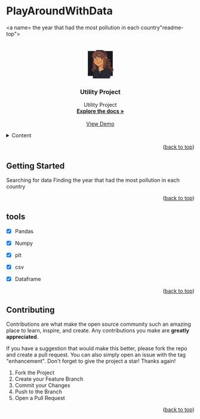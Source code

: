 # PlayAroundWithData





<a name= the year that had the most pollution in each country"readme-top"></a>






<!-- PROJECT LOGO -->
<br />
<div align="center">
  <a href="https://github.com/Dizziolica/PlayAroundWithData">
    <img src="/dizziolica.jpg" alt="Logo" width="80" height="80">
  </a>

  <h3 align="center">Utility Project</h3>

  <p align="center">
    Utility Project
    <br />
    <a href="https://github.com/Dizziolica/PlayAroundWithData"><strong>Explore the docs »</strong></a>
    <br />
    <br />
    <a href="https://github.com/Dizziolica/PlayAroundWithData">View Demo</a>
    
   
  </p>
</div>



<!-- TABLE OF CONTENTS -->
<details>
  <summary>Content</summary>
  <ol>
    <li>
      <a href="#about-the-project">About The Project</a>
      <ul>
        <li><a href="#built-with">Built With</a></li>
      </ul>
    </li>
    <li>
      <a href= "https://github.com/Dizziolica/PlayAroundWithData" >Getting Started</a>
      <ul>
        <li><a href="#prerequisites">Prerequisites</a></li>
        <li><a href="#installation">Installation</a></li>
      </ul>
    </li>
    <li><a href="#usage">Usage</a></li>
    <li><a href="#tools">Roadmap</a></li>
    <li><a href="#contributing">Contributing</a></li>
    <li><a href="#license">License</a></li>
    <li><a href="#contact">Contact</a></li>
    <li><a href="#acknowledgments">Acknowledgments</a></li>
  </ol>
</details>





<p align="right">(<a href="#readme-top">back to top</a>)</p>





<!-- GETTING STARTED -->
## Getting Started

Searching for data
Finding the year that had the most pollution in each country

<p align="right">(<a href="#readme-top">back to top</a>)</p>



<!-- TOOLS -->
## tools

- [x] Pandas
- [x] Numpy
- [x] plt
- [x] csv
- [x] Dataframe
    



<p align="right">(<a href="#readme-top">back to top</a>)</p>



<!-- CONTRIBUTING -->
## Contributing

Contributions are what make the open source community such an amazing place to learn, inspire, and create. Any contributions you make are **greatly appreciated**.

If you have a suggestion that would make this better, please fork the repo and create a pull request. You can also simply open an issue with the tag "enhancement".
Don't forget to give the project a star! Thanks again!

1. Fork the Project
2. Create your Feature Branch 
3. Commit your Changes 
4. Push to the Branch 
5. Open a Pull Request

<p align="right">(<a href="#readme-top">back to top</a>)</p>
